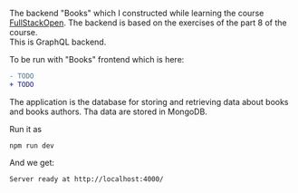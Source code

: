 The backend "Books" which I constructed while learning the course [FullStackOpen](https://fullstackopen.com/en/part8).
The backend is based on the exercises of the part 8 of the course.  
This is GraphQL backend.  
  
To be run with "Books" frontend which is here:  
```diff
- TODO 
+ TODO 
```
The application is the database for storing and retrieving data about books and 
books authors. Tha data are stored in MongoDB. 

Run it as 
```
npm run dev
```

And we get: 
```
Server ready at http://localhost:4000/
```